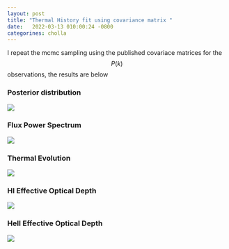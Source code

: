```yaml
---
layout: post
title: "Thermal History fit using covariance matrix "
date:   2022-03-13 010:00:24 -0800
categorines: cholla
---
```


I repeat the mcmc sampling using the published covariace matrices for the $$P(k)$$ observations, the results are below  

### Posterior distribution
<img src="{{ site.url }}assets/images/thermal_history_covariance_fit/corner.png">

### Flux Power Spectrum
<img src="{{ site.url }}assets/images/thermal_history_covariance_fit/flux_ps_grid_all.png">

### Thermal Evolution
<img src="{{ site.url }}assets/images/thermal_history_covariance_fit/fig_T0_gamma_evolution.png">

### HI Effective Optical Depth
<img src="{{ site.url }}assets/images/thermal_history_covariance_fit/tau_HI.png">

### HeII Effective Optical Depth
<img src="{{ site.url }}assets/images/thermal_history_covariance_fit/tau_He_grid_new.png">
